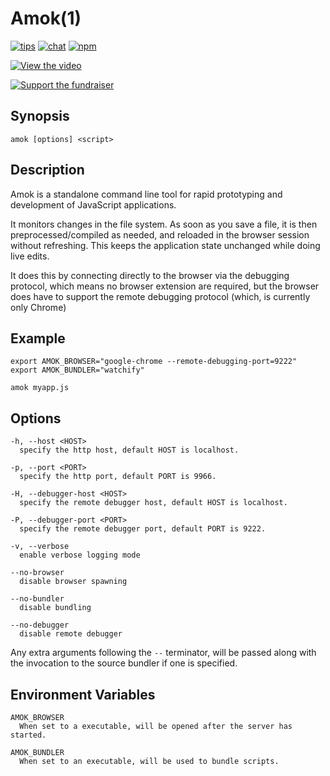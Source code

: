 # Amok(1)
[![tips](https://img.shields.io/gratipay/caspervonb.svg?style=flat-square)](https://gratipay.com/caspervonb/)
[![chat](https://img.shields.io/badge/gitter-join%20chat-green.svg?style=flat-square)](https://gitter.im/caspervonb/amok)
[![npm](https://img.shields.io/npm/v/amok.svg?style=flat-square)](https://www.npmjs.org/package/amok)

[![View the video](https://cloud.githubusercontent.com/assets/157787/6780089/1ed197f0-d19d-11e4-858a-2e14b90096b8.png)](https://www.youtube.com/watch?v=xHXqyfkct2w)

[![Support the fundraiser](https://cloud.githubusercontent.com/assets/157787/6764979/c806eed4-d007-11e4-93fc-b1c5f1a222fb.png)](https://www.bountysource.com/fundraisers/682-amok-live-editing-javascript)

## Synopsis
```
amok [options] <script>
```

## Description
Amok is a standalone command line tool for rapid prototyping and development of JavaScript applications.

It monitors changes in the file system. As soon as you save a file, it is then preprocessed/compiled as needed, and reloaded in the browser session without refreshing. This keeps the application state unchanged while doing live edits.

It does this by connecting directly to the browser via the debugging protocol, which means no browser extension are required, but the browser does have to support the remote debugging protocol (which, is currently only Chrome)

## Example
```
export AMOK_BROWSER="google-chrome --remote-debugging-port=9222"
export AMOK_BUNDLER="watchify"
  
amok myapp.js
```

## Options
```
-h, --host <HOST>
  specify the http host, default HOST is localhost.

-p, --port <PORT>
  specify the http port, default PORT is 9966.

-H, --debugger-host <HOST>
  specify the remote debugger host, default HOST is localhost.

-P, --debugger-port <PORT>
  specify the remote debugger port, default PORT is 9222.

-v, --verbose
  enable verbose logging mode

--no-browser
  disable browser spawning
    
--no-bundler
  disable bundling

--no-debugger
  disable remote debugger
```

Any extra arguments following the `--` terminator, will be passed along with the invocation to the source bundler if one is specified.

## Environment Variables
```
AMOK_BROWSER
  When set to a executable, will be opened after the server has started.

AMOK_BUNDLER
  When set to an executable, will be used to bundle scripts.
```
